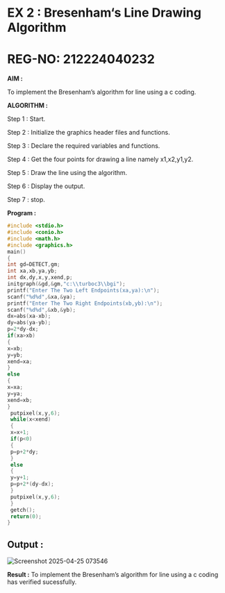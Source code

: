 # EX 2  : Bresenham‘s Line Drawing Algorithm
# REG-NO: 212224040232
**AIM :**

 To  implement the Bresenham’s  algorithm for line using a c coding.

**ALGORITHM :**

   Step 1 : Start.
   
   Step 2 : Initialize the graphics header files and functions.

   Step 3 : Declare the required variables and functions.

   Step 4 : Get the four points for drawing a line namely x1,x2,y1,y2.

   Step 5 : Draw the line using the algorithm.

   Step  6 : Display the output.

   Step 7 : stop.

**Program :**
```c
#include <stdio.h>
#include <conio.h>
#include <math.h>
#include <graphics.h>
main()
{
int gd=DETECT,gm;
int xa,xb,ya,yb;
int dx,dy,x,y,xend,p;
initgraph(&gd,&gm,"c:\\turboc3\\bgi");
printf("Enter The Two Left Endpoints(xa,ya):\n");
scanf("%d%d",&xa,&ya);
printf("Enter The Two Right Endpoints(xb,yb):\n");
scanf("%d%d",&xb,&yb);
dx=abs(xa-xb);
dy=abs(ya-yb);
p=2*dy-dx;
if(xa>xb)
{
x=xb;
y=yb;
xend=xa;
}
else
{
x=xa;
y=ya;
xend=xb;
}
 putpixel(x,y,6);
 while(x<xend)
 {
 x=x+1;
 if(p<0)
 {
 p=p+2*dy;
 }
 else
 {
 y=y+1;
 p=p+2*(dy-dx);
 }
 putpixel(x,y,6);
 }
 getch();
 return(0);
}
```

## Output :

![Screenshot 2025-04-25 073546](https://github.com/user-attachments/assets/946d2b0f-74da-452d-9acc-19ac58c803b0)

**Result :**
 To  implement the Bresenham’s  algorithm for line using a c coding has verified sucessfully.
